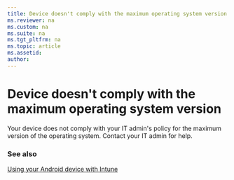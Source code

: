 ```yaml
---
title: Device doesn't comply with the maximum operating system version
ms.reviewer: na
ms.custom: na
ms.suite: na
ms.tgt_pltfrm: na
ms.topic: article
ms.assetid:
author:
---
```

# Device doesn't comply with the maximum operating system version

Your device does not comply with your IT admin's policy for the maximum version of the operating system. Contact your IT admin for help.

### See also
[Using your Android device with Intune](using-your-android-device-with-intune.md)